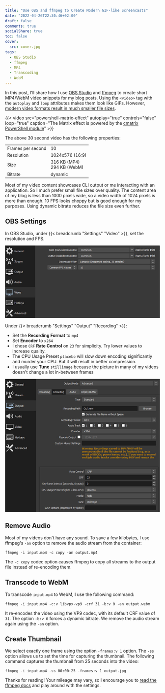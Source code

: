 ```yaml
---
title: "Use OBS and ffmpeg to Create Modern GIF-like Screencasts"
date: "2022-04-26T22:30:46+02:00"
draft: false
comments: true
socialShare: true
toc: false
cover:
  src: cover.jpg
tags:
  - OBS Studio
  - ffmpeg
  - MP4
  - Transcoding
  - WebM
---
```


In this post, I'll share how I use [OBS Studio](https://obsproject.com/) and [ffmpeg](https://ffmpeg.org/) to create short MP4/WebM video snippets for my blog posts. Using the `<video>` tag with the `autoplay` and `loop` attributes makes them look like GIFs. However, [modern video formats result in much smaller file sizes](https://techstacker.com/why-webm-is-superior-to-gif-video-comparison/FR6xLr2zHn9uSTTsH/).

<!--more-->

{{< video src="powershell-matrix-effect" autoplay="true" controls="false" loop="true" caption="The Matrix effect is powered by the [cmatrix PowerShell module](https://github.com/matriex/cmatrix)" >}}

The above 30 second video has the following properties:

<!-- markdownlint-disable MD033 -->

|                   |                               |
| ----------------- | ----------------------------- |
| Frames per second | 10                            |
| Resolution        | 1024x576 (16:9)               |
| Size              | 316 KB (MP4)<br>294 KB (WebM) |
| Bitrate           | dynamic                       |

<!-- markdownlint-enable MD033 -->

Most of my video content showcases CLI output or me interacting with an application. So I much prefer small file sizes over quality. The content area of my blog is less than 1000 pixels wide, so a video width of 1024 pixels is more than enough. 10 FPS looks choppy but is good enough for my purposes. Using dynamic bitrate reduces the file size even further.

## OBS Settings

In OBS Studio, under {{< breadcrumb "Settings" "Video" >}}, set the resolution and FPS.

![OBS Video Settings](obs-settings-video.jpg)

Under {{< breadcrumb "Settings" "Output" "Recording" >}}:

- Set the **Recording Format** to `mp4`
- Set **Encoder** to `x264`
- I chose `CRF` **Rate Control** on `23` for simplicity. Try lower values to increase quality.
- The CPU Usage Preset `placebo` will slow down encoding significantly and murder your CPU. But it will result in better compression.
- I usually use **Tune** `stillimage` because the picture in many of my videos doesn't change a lot in-between frames

![OBS Output Settings](obs-settings-output.jpg)

## Remove Audio

Most of my videos don't have any sound. To save a few kilobytes, I use ffmpeg's `-an` option to remove the audio stream from the container:

```shell
ffmpeg -i input.mp4 -c copy -an output.mp4
```

The `-c copy` codec option causes ffmpeg to copy all streams to the output file instead of re-encoding them.

## Transcode to WebM

To transcode `input.mp4` to WebM, I use the following command:

```shell
ffmpeg -i input.mp4 -c:v libvpx-vp9 -crf 31 -b:v 0 -an output.webm
```

It re-encodes the video using the VP9 codec, with its default CRF value of `31`. The option `-b:v 0` forces a dynamic bitrate. We remove the audio stream again using the `-an` option.

## Create Thumbnail

We select exactly one frame using the option `-frames:v 1` option. The `-ss` option allows us to set the time for capturing the thumbnail. The following command captures the thumbnail from 25 seconds into the video:

```shell
ffmpeg -i input.mp4 -ss 00:00:25 -frames:v 1 output.jpg
```

Thanks for reading! Your mileage may vary, so I encourage you to [read the ffmpeg docs](https://ffmpeg.org/ffmpeg.html) and play around with the settings.
